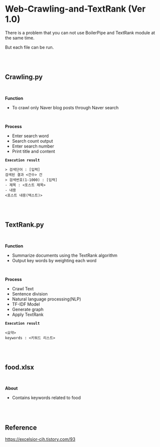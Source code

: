 # Web-Crawling-and-TextRank (Ver 1.0)

There is a problem that you can not use BoilerPipe and TextRank module at the same time.

But each file can be run.

<br>
<br>

## Crawling.py

<br>

<b>Function</b>
- To crawl only Naver blog posts through Naver search

<br>

<b>Process</b>
- Enter search word
- Search count output
- Enter search number
- Print title and content

<pre><code><b>Execution result</b>

> 검색단어 : [입력]
검색된 결과 <건수> 건
> 검색번호(1-1000) : [입력]
- 제목 : <포스트 제목>
- 내용
<포스트 내용(텍스트)>
</code></pre>

<br>
<br>

## TextRank.py

<br>

<b>Function</b>
- Summarize documents using the TextRank algorithm
- Output key words by weighting each word

<br>

<b>Process</b>
- Crawl Text
- Sentence division
- Natural language processing(NLP)
- TF-IDF Model
- Generate graph
- Apply TextRank

<pre><code><b>Execution result</b>

<요약>
keywords : <키워드 리스트>
</code></pre>

<br>
<br>

## food.xlsx

<br>

<b>About</b>
- Contains keywords related to food

<br>
<br>

## Reference
https://excelsior-cjh.tistory.com/93
